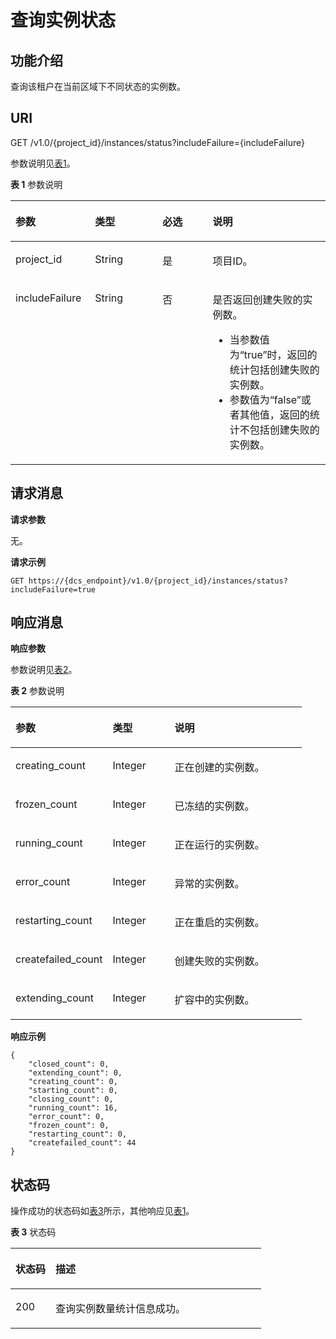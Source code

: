 # 查询实例状态<a name="ZH-CN_TOPIC_0166889648"></a>

## 功能介绍<a name="section7655111175616"></a>

查询该租户在当前区域下不同状态的实例数。

## **URI**<a name="section1484710512711"></a>

GET /v1.0/\{project\_id\}/instances/status?includeFailure=\{includeFailure\}

参数说明见[表1](#table1624017336377)。

**表 1**  参数说明

<a name="table1624017336377"></a>
<table><thead align="left"><tr id="row172405338371"><th class="cellrowborder" valign="top" width="25.252525252525253%" id="mcps1.2.5.1.1"><p id="p323919337375"><a name="p323919337375"></a><a name="p323919337375"></a>参数</p>
</th>
<th class="cellrowborder" valign="top" width="21.424242424242426%" id="mcps1.2.5.1.2"><p id="p1524013335373"><a name="p1524013335373"></a><a name="p1524013335373"></a>类型</p>
</th>
<th class="cellrowborder" valign="top" width="15.949494949494952%" id="mcps1.2.5.1.3"><p id="p1324010337372"><a name="p1324010337372"></a><a name="p1324010337372"></a>必选</p>
</th>
<th class="cellrowborder" valign="top" width="37.37373737373738%" id="mcps1.2.5.1.4"><p id="p42409332372"><a name="p42409332372"></a><a name="p42409332372"></a>说明</p>
</th>
</tr>
</thead>
<tbody><tr id="row2240173333711"><td class="cellrowborder" valign="top" width="25.252525252525253%" headers="mcps1.2.5.1.1 "><p id="p13240183343720"><a name="p13240183343720"></a><a name="p13240183343720"></a>project_id</p>
</td>
<td class="cellrowborder" valign="top" width="21.424242424242426%" headers="mcps1.2.5.1.2 "><p id="p13240123314374"><a name="p13240123314374"></a><a name="p13240123314374"></a>String</p>
</td>
<td class="cellrowborder" valign="top" width="15.949494949494952%" headers="mcps1.2.5.1.3 "><p id="p1224073317379"><a name="p1224073317379"></a><a name="p1224073317379"></a>是</p>
</td>
<td class="cellrowborder" valign="top" width="37.37373737373738%" headers="mcps1.2.5.1.4 "><p id="p142405335374"><a name="p142405335374"></a><a name="p142405335374"></a>项目ID。</p>
</td>
</tr>
<tr id="row155545432517"><td class="cellrowborder" valign="top" width="25.252525252525253%" headers="mcps1.2.5.1.1 "><p id="p1738651462512"><a name="p1738651462512"></a><a name="p1738651462512"></a>includeFailure</p>
</td>
<td class="cellrowborder" valign="top" width="21.424242424242426%" headers="mcps1.2.5.1.2 "><p id="p93879142256"><a name="p93879142256"></a><a name="p93879142256"></a>String</p>
</td>
<td class="cellrowborder" valign="top" width="15.949494949494952%" headers="mcps1.2.5.1.3 "><p id="p93871814152515"><a name="p93871814152515"></a><a name="p93871814152515"></a>否</p>
</td>
<td class="cellrowborder" valign="top" width="37.37373737373738%" headers="mcps1.2.5.1.4 "><p id="p1472542022512"><a name="p1472542022512"></a><a name="p1472542022512"></a>是否返回创建失败的实例数。</p>
<a name="ul199610411577"></a><a name="ul199610411577"></a><ul id="ul199610411577"><li>当参数值为“true”时，返回的统计包括创建失败的实例数。</li><li>参数值为“false”或者其他值，返回的统计不包括创建失败的实例数。</li></ul>
</td>
</tr>
</tbody>
</table>

## **请求消息**<a name="section188151421381"></a>

**请求参数**

无。

**请求示例**

```
GET https://{dcs_endpoint}/v1.0/{project_id}/instances/status?includeFailure=true
```

## **响应消息**<a name="section981263812810"></a>

**响应参数**

参数说明见[表2](#table595111370375)。

**表 2**  参数说明

<a name="table595111370375"></a>
<table><thead align="left"><tr id="row794915372377"><th class="cellrowborder" valign="top" width="33.333333333333336%" id="mcps1.2.4.1.1"><p id="p20949037193710"><a name="p20949037193710"></a><a name="p20949037193710"></a>参数</p>
</th>
<th class="cellrowborder" valign="top" width="21.21212121212121%" id="mcps1.2.4.1.2"><p id="p13949153763712"><a name="p13949153763712"></a><a name="p13949153763712"></a>类型</p>
</th>
<th class="cellrowborder" valign="top" width="45.45454545454546%" id="mcps1.2.4.1.3"><p id="p39491937183715"><a name="p39491937183715"></a><a name="p39491937183715"></a>说明</p>
</th>
</tr>
</thead>
<tbody><tr id="row1373142317719"><td class="cellrowborder" valign="top" width="33.333333333333336%" headers="mcps1.2.4.1.1 "><p id="p1673122311718"><a name="p1673122311718"></a><a name="p1673122311718"></a>creating_count</p>
</td>
<td class="cellrowborder" valign="top" width="21.21212121212121%" headers="mcps1.2.4.1.2 "><p id="p1731923974"><a name="p1731923974"></a><a name="p1731923974"></a>Integer</p>
</td>
<td class="cellrowborder" valign="top" width="45.45454545454546%" headers="mcps1.2.4.1.3 "><p id="p147410234712"><a name="p147410234712"></a><a name="p147410234712"></a>正在创建的实例数。</p>
</td>
</tr>
<tr id="row1541115075719"><td class="cellrowborder" valign="top" width="33.333333333333336%" headers="mcps1.2.4.1.1 "><p id="p12542145085716"><a name="p12542145085716"></a><a name="p12542145085716"></a>frozen_count</p>
</td>
<td class="cellrowborder" valign="top" width="21.21212121212121%" headers="mcps1.2.4.1.2 "><p id="p75421150155711"><a name="p75421150155711"></a><a name="p75421150155711"></a>Integer</p>
</td>
<td class="cellrowborder" valign="top" width="45.45454545454546%" headers="mcps1.2.4.1.3 "><p id="p1154225018574"><a name="p1154225018574"></a><a name="p1154225018574"></a>已冻结的实例数。</p>
</td>
</tr>
<tr id="row236338974"><td class="cellrowborder" valign="top" width="33.333333333333336%" headers="mcps1.2.4.1.1 "><p id="p4371338972"><a name="p4371338972"></a><a name="p4371338972"></a>running_count</p>
</td>
<td class="cellrowborder" valign="top" width="21.21212121212121%" headers="mcps1.2.4.1.2 "><p id="p537163817718"><a name="p537163817718"></a><a name="p537163817718"></a>Integer</p>
</td>
<td class="cellrowborder" valign="top" width="45.45454545454546%" headers="mcps1.2.4.1.3 "><p id="p173713381072"><a name="p173713381072"></a><a name="p173713381072"></a>正在运行的实例数。</p>
</td>
</tr>
<tr id="row0377387714"><td class="cellrowborder" valign="top" width="33.333333333333336%" headers="mcps1.2.4.1.1 "><p id="p537238473"><a name="p537238473"></a><a name="p537238473"></a>error_count</p>
</td>
<td class="cellrowborder" valign="top" width="21.21212121212121%" headers="mcps1.2.4.1.2 "><p id="p18372383710"><a name="p18372383710"></a><a name="p18372383710"></a>Integer</p>
</td>
<td class="cellrowborder" valign="top" width="45.45454545454546%" headers="mcps1.2.4.1.3 "><p id="p183714388719"><a name="p183714388719"></a><a name="p183714388719"></a>异常的实例数。</p>
</td>
</tr>
<tr id="row339993617817"><td class="cellrowborder" valign="top" width="33.333333333333336%" headers="mcps1.2.4.1.1 "><p id="p1439943616811"><a name="p1439943616811"></a><a name="p1439943616811"></a>restarting_count</p>
</td>
<td class="cellrowborder" valign="top" width="21.21212121212121%" headers="mcps1.2.4.1.2 "><p id="p173997361883"><a name="p173997361883"></a><a name="p173997361883"></a>Integer</p>
</td>
<td class="cellrowborder" valign="top" width="45.45454545454546%" headers="mcps1.2.4.1.3 "><p id="p139914362812"><a name="p139914362812"></a><a name="p139914362812"></a>正在重启的实例数。</p>
</td>
</tr>
<tr id="row53991036484"><td class="cellrowborder" valign="top" width="33.333333333333336%" headers="mcps1.2.4.1.1 "><p id="p1039953618810"><a name="p1039953618810"></a><a name="p1039953618810"></a>createfailed_count</p>
</td>
<td class="cellrowborder" valign="top" width="21.21212121212121%" headers="mcps1.2.4.1.2 "><p id="p12399836185"><a name="p12399836185"></a><a name="p12399836185"></a>Integer</p>
</td>
<td class="cellrowborder" valign="top" width="45.45454545454546%" headers="mcps1.2.4.1.3 "><p id="p114001136482"><a name="p114001136482"></a><a name="p114001136482"></a>创建失败的实例数。</p>
</td>
</tr>
<tr id="row815993161513"><td class="cellrowborder" valign="top" width="33.333333333333336%" headers="mcps1.2.4.1.1 "><p id="p016023161518"><a name="p016023161518"></a><a name="p016023161518"></a>extending_count</p>
</td>
<td class="cellrowborder" valign="top" width="21.21212121212121%" headers="mcps1.2.4.1.2 "><p id="p516043151515"><a name="p516043151515"></a><a name="p516043151515"></a>Integer</p>
</td>
<td class="cellrowborder" valign="top" width="45.45454545454546%" headers="mcps1.2.4.1.3 "><p id="p1016083171513"><a name="p1016083171513"></a><a name="p1016083171513"></a>扩容中的实例数。</p>
</td>
</tr>
</tbody>
</table>

**响应示例**

```
{
    "closed_count": 0,
    "extending_count": 0,
    "creating_count": 0,
    "starting_count": 0,
    "closing_count": 0,
    "running_count": 16,
    "error_count": 0,
    "frozen_count": 0,
    "restarting_count": 0,
    "createfailed_count": 44
}
```

## **状态码**<a name="section865917510135"></a>

操作成功的状态码如[表3](#table36591653133)所示，其他响应见[表1](状态码.md#table5210141351517)。

**表 3**  状态码

<a name="table36591653133"></a>
<table><thead align="left"><tr id="row766085191316"><th class="cellrowborder" valign="top" width="15.98%" id="mcps1.2.3.1.1"><p id="p1666016571317"><a name="p1666016571317"></a><a name="p1666016571317"></a>状态码</p>
</th>
<th class="cellrowborder" valign="top" width="84.02%" id="mcps1.2.3.1.2"><p id="p1066017520139"><a name="p1066017520139"></a><a name="p1066017520139"></a>描述</p>
</th>
</tr>
</thead>
<tbody><tr id="row1066045101315"><td class="cellrowborder" valign="top" width="15.98%" headers="mcps1.2.3.1.1 "><p id="p1666011541314"><a name="p1666011541314"></a><a name="p1666011541314"></a>200</p>
</td>
<td class="cellrowborder" valign="top" width="84.02%" headers="mcps1.2.3.1.2 "><p id="p1466005171319"><a name="p1466005171319"></a><a name="p1466005171319"></a>查询实例数量统计信息成功。</p>
</td>
</tr>
</tbody>
</table>

